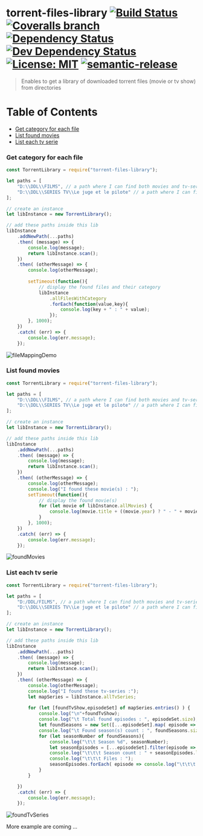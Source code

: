 # torrent-files-library [![Build Status](https://img.shields.io/travis/jy95/torrent-files-library.svg)](https://travis-ci.org/jy95/torrent-files-library)  [![Coveralls branch](https://img.shields.io/coveralls/jy95/torrent-files-library/master.svg)](https://coveralls.io/github/jy95/torrent-files-library?branch=master) [![Dependency Status](https://img.shields.io/david/jy95/torrent-files-library.svg)](https://david-dm.org/jy95/torrent-files-library)  [![Dev Dependency Status](https://img.shields.io/david/dev/jy95/torrent-files-library.svg)](https://david-dm.org/jy95/torrent-files-library?type=dev) [![License: MIT](https://img.shields.io/badge/License-MIT-yellow.svg)](https://opensource.org/licenses/MIT)  [![semantic-release](https://img.shields.io/badge/%20%20%F0%9F%93%A6%F0%9F%9A%80-semantic--release-e10079.svg)](https://github.com/semantic-release/semantic-release)
> Enables to get a library of downloaded torrent files (movie or tv show) from directories


Table of Contents
=================
* [Get category for each file](#get-category-for-each-file)
* [List found movies](#list-found-movies)
* [List each tv serie](#list-each-tv-serie)

<h3 id="get-category-for-each-file">
    Get category for each file
</h3>

```js
const TorrentLibrary = require("torrent-files-library");

let paths = [
	"D:\\DDL\\FILMS", // a path where I can find both movies and tv-series
	"D:\\DDL\\SERIES TV\\Le juge et le pilote" // a path where I can find episodes of a tv-serie
];

// create an instance
let libInstance = new TorrentLibrary();

// add these paths inside this lib
libInstance
	.addNewPath(...paths)
	.then( (message) => {
		console.log(message);
		return libInstance.scan();
	})
	.then( (otherMessage) => {
		console.log(otherMessage);
		
		setTimeout(function(){
			// display the found files and their category
			libInstance
				.allFilesWithCategory
				.forEach(function(value,key){
					console.log(key + " : " + value);
				});
		}, 1000);
	})
	.catch( (err) => {
		console.log(err.message);
	});
```
![fileMappingDemo](https://raw.githubusercontent.com/jy95/torrent-files-library/master/demo/fileMapping.png)

<h3 id="list-found-movies">
    List found movies
</h3>

```js
const TorrentLibrary = require("torrent-files-library");

let paths = [
	"D:\\DDL\\FILMS", // a path where I can find both movies and tv-series
	"D:\\DDL\\SERIES TV\\Le juge et le pilote" // a path where I can find episodes of a tv-serie
];

// create an instance
let libInstance = new TorrentLibrary();

// add these paths inside this lib
libInstance
	.addNewPath(...paths)
	.then( (message) => {
		console.log(message);
		return libInstance.scan();
	})
	.then( (otherMessage) => {
		console.log(otherMessage);
		console.log("I found these movie(s) : ");
		setTimeout(function(){
			// display the found movie(s)
			for (let movie of libInstance.allMovies) {
				console.log(movie.title + ((movie.year) ? " - " + movie.year : "") + " at " + movie.filePath );
			}
		}, 1000);
	})
	.catch( (err) => {
		console.log(err.message);
	});
```
![foundMovies](https://raw.githubusercontent.com/jy95/torrent-files-library/master/demo/foundMovies.png)

<h3 id="list-each-tv-serie">
    List each tv serie
</h3>

```js
const TorrentLibrary = require("torrent-files-library");

let paths = [
	"D:/DDL/FILMS", // a path where I can find both movies and tv-series
	"D:\\DDL\\SERIES TV\\Le juge et le pilote" // a path where I can find episodes of a tv-serie
];

// create an instance
let libInstance = new TorrentLibrary();

// add these paths inside this lib
libInstance
	.addNewPath(...paths)
	.then( (message) => {
		console.log(message);
		return libInstance.scan();
	})
	.then( (otherMessage) => {
		console.log(otherMessage);
		console.log("I found these tv-series :");
		let mapSeries = libInstance.allTvSeries;
		
		for (let [foundTvShow,episodeSet] of mapSeries.entries() ) {
			console.log("\n"+foundTvShow);
			console.log("\t Total found episodes : ", episodeSet.size);
			let foundSeasons = new Set([...episodeSet].map( episode => episode.season));
			console.log("\t Found season(s) count : ", foundSeasons.size);
			for (let seasonNumber of foundSeasons){
				console.log("\t\t Season %d", seasonNumber);
				let seasonEpisodes = [...episodeSet].filter(episode => episode.season === seasonNumber);
				console.log("\t\t\t Season count : " + seasonEpisodes.length);
				console.log("\t\t\t Files : ");
				seasonEpisodes.forEach( episode => console.log("\t\t\t " + episode.filePath));
			}
		}

	})
	.catch( (err) => {
		console.log(err.message);
	});
```

![foundTvSeries](https://raw.githubusercontent.com/jy95/torrent-files-library/master/demo/foundTvSeries.png)

More example are coming ...